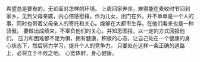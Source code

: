 希望总是要有的。无论面对怎样的环境。
上周回家奔丧，难得能在麦收时节回到家乡。见到父母亲戚，内心倍感慰藉。作为儿女，出门在外，并不单单是一个人的事，同时也带着父母亲人的寄托和关心。能够在大都市生存，在他们看来也是一种骄傲。
要做出成绩来，不辜负他们的关心，并知恩图报，以一定的方式回报他们。
压力和困难都不足为惧，拥有健康，积极的心态，让自己处在一个健康的身心状态下，然后努力学习，提升个人的竞争力。
只要处在这样一条正确的道路上，必将立于不败之地。
心宽体胖，身心健康。
